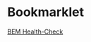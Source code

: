 # Bookmarklet
<a href="javascript:(function () {
    var bemhc = document.createElement('script');
    bemhc.setAttribute('src', 'https://raw.githubusercontent.com/cbleslie/BEM-Health-Check/master/dist/bem-health-check.js');                  
  document.body.appendChild(bemhc);
 }())">BEM Health-Check</a>
